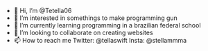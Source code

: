 - 👋 Hi, I’m @Tetella06
- 👀 I’m interested in somethings to make programming gun
- 🌱 I’m currently learning programming in a brazilian federal school
- 💞️ I’m looking to collaborate on creating websites
- 📫 How to reach me Twitter: @tellaswift 
Insta: @stellammma


<!---
Tetella06/Tetella06 is a ✨ special ✨ repository because its `README.md` (this file) appears on your GitHub profile.
You can click the Preview link to take a look at your changes.
--->

